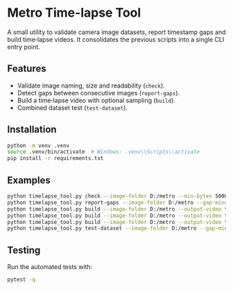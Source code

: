 # Metro Time-lapse Tool

A small utility to validate camera image datasets, report timestamp gaps and
build time‑lapse videos.  It consolidates the previous scripts into a single
CLI entry point.

## Features

* Validate image naming, size and readability (`check`).
* Detect gaps between consecutive images (`report-gaps`).
* Build a time‑lapse video with optional sampling (`build`).
* Combined dataset test (`test-dataset`).

## Installation

```bash
python -m venv .venv
source .venv/bin/activate  # Windows: .venv\\Scripts\\activate
pip install -r requirements.txt
```

## Examples

```bash
python timelapse_tool.py check --image-folder D:/metro --min-bytes 5000 --report-out report.csv
python timelapse_tool.py report-gaps --image-folder D:/metro --gap-minutes 10 --report-out gaps.json
python timelapse_tool.py build --image-folder D:/metro --output-video timelapse.mp4 --fps 30
python timelapse_tool.py build --image-folder D:/metro --output-video timelapse.mp4 --fps 30 --sample-minutes 5
python timelapse_tool.py build --image-folder D:/metro --output-video timelapse_720p.mp4 --resize 1280x720 --codec mp4v
python timelapse_tool.py test-dataset --image-folder D:/metro --gap-minutes 10 --min-bytes 5000
```

## Testing

Run the automated tests with:

```bash
pytest -q
```
